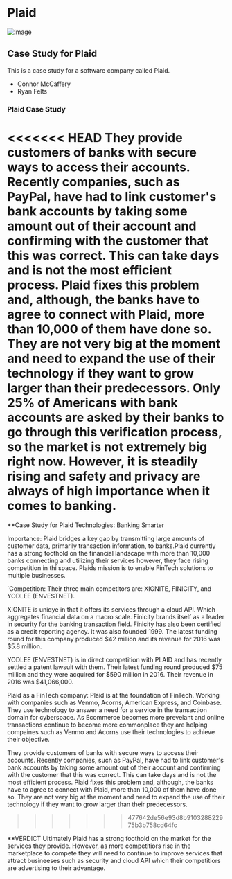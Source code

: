 # Plaid
![image](https://www.aloi.io/wp-content/uploads/2019/09/api-visual.png)
## Case Study for Plaid
This is a case study for a software company called Plaid.
* Connor McCaffery
* Ryan Felts
### Plaid Case Study
<<<<<<< HEAD
They provide customers of banks with secure ways to access their accounts. Recently companies, such as PayPal, have had to link customer's bank accounts by taking some amount out of their account and confirming with the customer that this was correct. This can take days and is not the most efficient process. Plaid fixes this problem and, although, the banks have to agree to connect with Plaid, more than 10,000 of them have done so. They are not very big at the moment and need to expand the use of their technology if they want to grow larger than their predecessors. Only 25% of Americans with bank accounts are asked by their banks to go through this verification process, so the market is not extremely big right now. However, it is steadily rising and safety and privacy are always of high importance when it comes to banking.
=======
**Case Study for Plaid Technologies: Banking Smarter

Importance: Plaid bridges a key gap by transmitting large amounts of customer data, primarily transaction information, to banks.Plaid currently has a strong foothold on the financial landscape with more than 10,000 banks connecting and utilizing their services however, they face rising competition in thi space. Plaids mission is to enable FinTech solutions to multiple businesses.

`Competition: Their three main competitors are: XIGNITE, FINICITY, and YODLEE (ENVESTNET). 

XIGNITE is uniqye in that it offers its services through a cloud API. Which aggregates financial data on a macro scale.
Finicity brands itself as a leader in security for the banking transaction field. Finicity has also been certified as a credit reporting agency.  It was also founded 1999.  The latest funding round for this company produced $42 million and its revenue for 2016 was $5.8 million.

YODLEE (ENVESTNET) is in direct competition with PLAID and has recently settled a patent lawsuit with them. Their latest funding round produced $75 million and they were acquired for $590 million in 2016.  Their revenue in 2016 was $41,066,000.  

Plaid as a FinTech company: Plaid is at the foundation of FinTech. Working with companies such as Venmo, Acorns, American Express, and Coinbase. They use technology to answer a need for a service in the transaction domain for cyberspace. As Ecommerce becomes more prevelant and online transactions continue to become more commonplace they are helping compaines such as Venmo and Acorns use their technologies to achieve their objective.

They provide customers of banks with secure ways to access their accounts. Recently companies, such as PayPal, have had to link customer's bank accounts by taking some amount out of their account and confirming with the customer that this was correct. This can take days and is not the most efficient process. Plaid fixes this problem and, although, the banks have to agree to connect with Plaid, more than 10,000 of them have done so. They are not very big at the moment and need to expand the use of their technology if they want to grow larger than their predecessors.
>>>>>>> 477642de56e93d8b910328822975b3b758cd64fc

**VERDICT
Ultimately Plaid has a strong foothold on the market for the services they provide. However, as more competitiors rise in the marketplace to compete they will need to continue to improve services that attract busineeses such as security and cloud API which their competitiors are advertising to their advantage.
